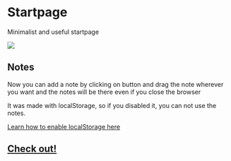 # Startpage
Minimalist and useful startpage

![](https://github.com/ropoko/Startpage/blob/main/img/screenshot.png)

## Notes
Now you can add a note by clicking on button and drag the note wherever you want and the notes will be there even if you close the browser

It was made with localStorage, so if you disabled it, you can not use the notes.

[Learn how to enable localStorage here](https://techglimpse.com/enable-localstorage-support-google-chrome-browser/)

## [Check out!](https://startpage-git-main.ropoko.vercel.app/)
